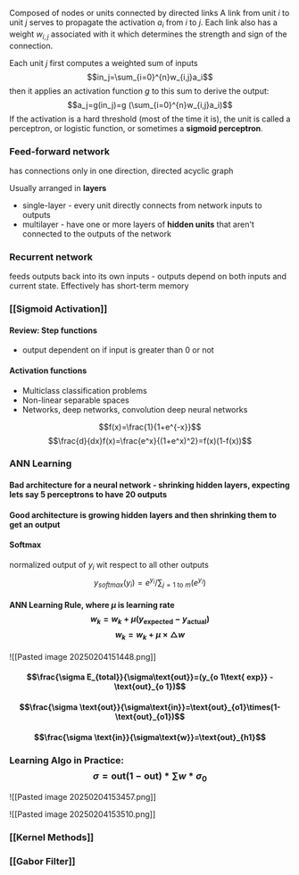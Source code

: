 Composed of nodes or units connected by directed links
A link from unit $i$ to unit $j$ serves to propagate the activation $a_i$ from $i$ to $j$. Each link also has a weight $w_{i,j}$ associated with it which determines the strength and sign of the connection.

Each unit $j$ first computes a weighted sum of inputs $$in_j=\sum_{i=0}^{n}w_{i,j}a_i$$ then it applies an activation function $g$ to this sum to derive the output: $$a_j=g(in_j)=g (\sum_{i=0}^{n}w_{i,j}a_i)$$
If the activation is a hard threshold (most of the time it is), the unit is called a perceptron, or logistic function, or sometimes a **sigmoid perceptron**. 

### Feed-forward network
has connections only in one direction, directed acyclic graph

Usually arranged in **layers**
- single-layer - every unit directly connects from network inputs to outputs
- multilayer - have one or more layers of **hidden units** that aren't connected to the outputs of the network
### Recurrent network
feeds outputs back into its own inputs - outputs depend on both inputs and current state.
Effectively has short-term memory 

### [[Sigmoid Activation]]

#### Review: Step functions
- output dependent on if input is greater than 0 or not

#### Activation functions
- Multiclass classification problems
- Non-linear separable spaces
- Networks, deep networks, convolution deep neural networks

$$f(x)=\frac{1}{1+e^{-x}}$$
$$\frac{d}{dx}f(x)=\frac{e^x}{(1+e^x)^2}=f(x)(1-f(x))$$

### ANN Learning

#### Bad architecture for a neural network - shrinking hidden layers, expecting lets say 5 perceptrons to have 20 outputs

#### Good architecture is growing hidden layers and then shrinking them to get an output

#### Softmax
normalized output of $y_i$ wit respect to all other outputs $$y_{softmax}(y_i)=e^{y_i}/\sum_{j=1\text{ to }m}(e^{y_i})$$
#### ANN Learning Rule,  where $\mu$ is learning rate $$w_k=w_k+\mu(y_{\text{expected}}-y_{\text{actual}})$$ $$w_k=w_k+\mu \times \triangle w$$ 
![[Pasted image 20250204151448.png]]

#### $$\frac{\sigma E_{total}}{\sigma\text{out}}=(y_{o 1\text{ exp}} - \text{out}_{o 1})$$
#### $$\frac{\sigma \text{out}}{\sigma\text{in}}=\text{out}_{o1}\times(1-\text{out}_{o1})$$
#### $$\frac{\sigma \text{in}}{\sigma\text{w}}=\text{out}_{h1}$$
### Learning Algo in Practice: $$\sigma=\text{out}(1-\text{out})*\sum w* \sigma_0$$




![[Pasted image 20250204153457.png]]

![[Pasted image 20250204153510.png]]

### [[Kernel Methods]]
### [[Gabor Filter]]
